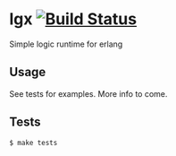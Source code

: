 lgx [![Build Status](https://travis-ci.org/CamShaft/lgx.png?branch=master)](https://travis-ci.org/CamShaft/lgx)
=====

Simple logic runtime for erlang

Usage
-----

See tests for examples. More info to come.

Tests
-----

```sh
$ make tests
```
